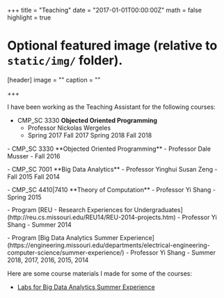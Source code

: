 +++
title = "Teaching"
date = "2017-01-01T00:00:00Z"
math = false
highlight = true

# Optional featured image (relative to `static/img/` folder).
[header]
image = ""
caption = ""

+++

<style>
.custom_margin {
	margin-bottom: 0.8rem;
}
</style>

I have been working as the Teaching Assistant for the following courses:

- <span class="badge">CMP_SC 3330</span> **Objected Oriented Programming**
  - Professor Nickolas Wergeles
  - <span class="btn btn-primary btn-outline btn-xs">Spring 2017</span> <span class="btn btn-primary btn-outline btn-xs">Fall 2017</span> <span class="btn btn-primary btn-outline btn-xs">Spring 2018</span> <span class="btn btn-primary btn-outline btn-xs">Fall 2018</span>
<div class="custom_margin"></div>
- <span class="badge">CMP_SC 3330</span> **Objected Oriented Programming**
  - Professor Dale Musser
  - <span class="btn btn-primary btn-outline btn-xs">Fall 2016</span>
<div class="custom_margin"></div>
- <span class="badge">CMP_SC 7001</span> **Big Data Analytics**
  - Professor Yinghui Susan Zeng
  - <span class="btn btn-primary btn-outline btn-xs">Fall 2015</span> <span class="btn btn-primary btn-outline btn-xs">Fall 2014</span>
<div class="custom_margin"></div>
- <span class="badge">CMP_SC 4410|7410</span> **Theory of Computation**
  - Professor Yi Shang
  - <span class="btn btn-primary btn-outline btn-xs">Spring 2015</span>
<div class="custom_margin"></div>
- <span class="badge">Program</span> [REU - Research Experiences for Undergraduates](http://reu.cs.missouri.edu/REU14/REU-2014-projects.htm) 
  - Professor Yi Shang
  - <span class="btn btn-primary btn-outline btn-xs">Summer 2014</span>
<div class="custom_margin"></div>
- <span class="badge">Program</span> [Big Data Analytics Summer Experience](https://engineering.missouri.edu/departments/electrical-engineering-computer-science/summer-experience/)
  - Professor Yi Shang
  - <span class="btn btn-primary btn-outline btn-xs">Summer 2018, 2017, 2016, 2015, 2014</span>

Here are some course materials I made for some of the courses:

- [Labs for Big Data Analytics Summer Experience](https://bigdatasummercamp.wordpress.com/)